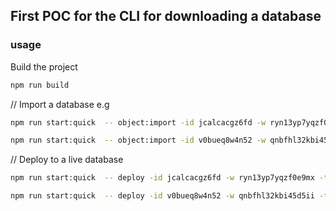 ## First POC for the CLI for downloading a database


### usage

Build the project
```bash
npm run build
```

// Import a database
e.g 

```bash
npm run start:quick  -- object:import -id jcalcacgz6fd -w ryn13yp7yqzf0e9mx -t Database -d localhost:8080 -k b5736430-3833-11ee-80c3-8b4a1bbee840 -p http  

npm run start:quick  -- object:import -id v0bueq8w4n52 -w qnbfhl32kbi45d5ii -t Database -d saqib2.ninoxdb.de -k 557d8a80-7d5f-11ee-aee7-f3c1aeaf6d5b
```

// Deploy to a live database
```bash
npm run start:quick  -- deploy -id jcalcacgz6fd -w ryn13yp7yqzf0e9mx -t Database -d localhost:8080 -k b5736430-3833-11ee-80c3-8b4a1bbee840 -p http

npm run start:quick  -- deploy -id v0bueq8w4n52 -w qnbfhl32kbi45d5ii -t Database -d saqib2.ninoxdb.de -k 557d8a80-7d5f-11ee-aee7-f3c1aeaf6d5b
```